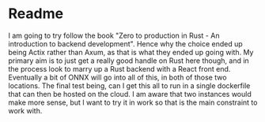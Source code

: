 # Readme 

I am going to try follow the book "Zero to production in Rust - An introduction to backend development". Hence why the choice ended up being Actix rather than Axum, as that is what they ended up going with. My primary aim is to just get a really good handle on Rust here though, and in the process look to marry up a Rust backend with a React front end. Eventually a bit of ONNX will go into all of this, in both of those two locations. The final test being, can I get this all to run in a single dockerfile that can then be hosted on the cloud. I am aware that two instances would make more sense, but I want to try it in work so that is the main constraint to work with.